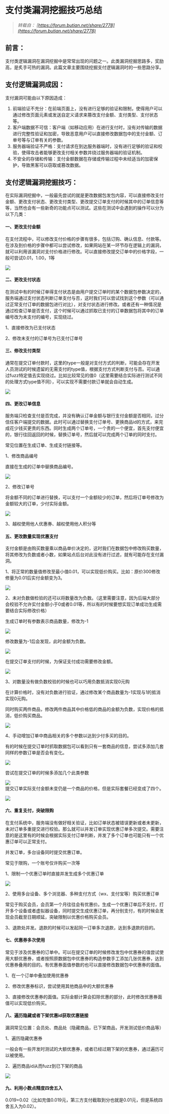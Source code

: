 # 支付类漏洞挖掘技巧总结


<!--more-->

> *转载自： [https://forum.butian.net/share/2778](https://forum.butian.net/share/2778)*

## 前言：

支付类逻辑漏洞在漏洞挖掘中是常常出现的问题之一。此类漏洞挖掘思路多，奖励高，是炙手可热的漏洞。此篇文章主要围绕挖掘支付逻辑漏洞时的一些思路分享。

## 支付逻辑漏洞成因：

支付漏洞可能由以下原因造成：

1.  前端验证不充分：在前端页面上，没有进行足够的验证和限制，使得用户可以通过修改页面元素或发送自定义请求来篡改支付金额、支付类型、支付状态等。
2.  客户端数据不可信：客户端（如移动应用）在进行支付时，没有对传输的数据进行完整性验证和加密，导致恶意用户可以直接修改数据包中的支付金额、订单号等与订单有关的参数。
3.  服务器端验证不严格：支付请求在到达服务器端时，没有进行足够的验证和校验，使得攻击者能够更改支付相关参数并绕过服务器端的验证机制。
4.  不安全的存储和传输：支付金额数据在存储或传输过程中未经适当的加密保护，导致黑客可以窃取或篡改数据。

## 支付逻辑漏洞挖掘技巧：

 在实际漏洞挖掘中，一般最先尝试的就是更改数据包发包内容，可以直接修改支付金额、更改支付状态、更改支付类型、更改提交订单支付的时候其中的订单信息等等，当然也会有一些新奇的功能点可以测试。这些在测试中会遇到的操作可以分为以下几类：

#### 一、更改支付金额

在支付流程中，可以修改支付价格的步骤有很多，包括订购、确认信息、付款等。在涉及到价格的步骤中都可以尝试修改，如果网站在某一环节存在逻辑上的漏洞，就可以利用该漏洞对支付价格进行修改。可以直接修改提交订单中的价格字段，一般可尝试0.01，1.00，1等

![](https://qqq.gtimg.cn/music/photo_new/T053XD000004MjQPo2OZaiZ.jpg)

#### 二、更改支付状态

在测试中有的时候订单得支付状态是由用户提交订单时的某个数据包参数决定的，服务端通过支付状态判断订单支付与否，这时我们可以尝试找到这个参数（可以通过正常支付订单的数据包进行对比），对支付状态进行修改。或者还有一种情况是通过检查订单是否支付，这个时候可以通过抓取已支付的订单数据包将其中的订单编号改为未支付的编号，实现绕过。

1、直接修改为已支付状态

2、修改未支付的订单号为已支付订单号

#### 三、修改支付类型

通常在提交订单付款时，这里的type一般是对支付方式的判断，可能会存在开发人员测试的时候遗留的无需支付的type值，根据支付方式判断支付与否。可以通过fuzz特定值去实现绕过。比如比较常见的值0（这里需要结合实际进行测试不同的处理方式type值不同），可以实现不需要付款订单就会自动生成。

![](https://qqq.gtimg.cn/music/photo_new/T053XD000001pnauw1Ymu6Z.jpg)

#### 四、更改订单信息

服务端只检查支付是否完成，并没有确认订单金额与银行支付金额是否相同，过分信任客户端提交的数据。此时可以通过替换支付订单号、更换商品id的方式，来完成花少钱买更贵的东西。同时生成两个订单号，一个贵的一个便宜，首先支付便宜的，银行往回返回的时候，替换订单号，然后就可以完成两个订单的同时支付。

常见位置在生成订单、生成支付链接等。

1、修改商品编号

直接在生成的订单中替换商品编号。

![](https://qqq.gtimg.cn/music/photo_new/T053XD000003s92Zl1VIR4n.jpg)

2、修改订单号

将金额不同的订单进行替换，可以支付一个金额较少的订单，然后将订单号修改为金额较大的订单，少付实际金额。

![](https://qqq.gtimg.cn/music/photo_new/T053XD000003qQiMy4KSGVN.jpg)

3、越权使用他人优惠券、越权使用他人积分等

#### 五、更改数量实现优惠支付

支付金额是由购买数量乘以商品单价决定的，这时我们在数据包中修改购买数量，将其修改为负数或者小数，如果站点后台对此没有进行过滤，就有可能存在支付漏洞。

1、将正常的数量值修改至最小值0.01，可以实现低价购买。比如：原价300修改修量为0.01后实付金额变为3。

![](https://qqq.gtimg.cn/music/photo_new/T053XD000000cLXyq2IZ3q1.jpg)

2、未对负数做检验的还可以将数量改为负数。（这里需要注意，因为后端大部分会校验不允许实付金额小于0或者0.01等，所以有的时候要想实现订单成功生成需要结合实际修改价格）

生成订单时有参数表示商品数量，修改为-1

![](https://qqq.gtimg.cn/music/photo_new/T053XD0000023TEHC4JXHEk.jpg)

修改数量为-1后会发现，此时金额为负数。

![](https://qqq.gtimg.cn/music/photo_new/T053XD000002mHCM24Ep2Hu.jpg)

在提交订单支付的时候，为保证支付成功需要修改金额。

![](https://qqq.gtimg.cn/music/photo_new/T053XD000000DJWwc2a3UKp.jpg)

3、对数量没有做负数校验的时候也可以巧用负数抵消实现0元购

在计算价格时，没有对负数进行验证，通过修改某个商品数量为-1实现与1的抵消实现0元购。

同时购买两件商品，修改两件商品其中价格低的商品的金额为负数，实现价格的抵消，低价购买商品。

![](https://qqq.gtimg.cn/music/photo_new/T053XD000002L6UuK1qaTkQ.jpg)

4、手动增加订单中商品相关的多个参数以达到少付多买的目的。

有的时候在提交订单时抓取数据包可以看到只有一套商品的信息，尝试多添加几套同样的参数订单是否会有变化。

![](https://qqq.gtimg.cn/music/photo_new/T053XD000000BjHX11tquF6.jpg)

尝试在提交订单的时候多添加几个此类参数

![](https://qqq.gtimg.cn/music/photo_new/T053XD0000012VUKS2wsK6H.jpg)  
提交订单实际支付金额未变仍是一个商品的价格，但是实际套餐已经变成了四个。

![](https://qqq.gtimg.cn/music/photo_new/T053XD000000917SD2jyn1W.jpg)

#### 六、重复支付，突破限购

在支付系统中，服务端没有做好相关验证，比如订单状态被错误更新或者未更新，未对订单多重提交进行校验。那么就可以并发订单实现优惠订单多次提交。需要注意的是这里有的时候会根据实际支付订单判断，并发了多个订单也可能只有一个优惠订单可以正常支付。

并发订单，多台设备同时提交优惠订单。

常见于限购，一个账号仅许购买一次等

1、限制一个优惠订单时直接并发生成多个优惠订单

![](https://qqq.gtimg.cn/music/photo_new/T053XD000004de7oX37PnkS.jpg)

2、使用多台设备、多个浏览器、多种支付方式（wx、支付宝等）购买优惠订单

常见于购买会员，会员第一个月往往会有优惠价。生成一个优惠订单后不支付，打开多个设备或者虚拟器设备，同时提交生成优惠订单，再分别支付，有的时候会发现会员截至日期顺延，突破限制以优惠价格购买会员。

3、退款处并发。退款的时候可以发起同一订单多次退款，达到多退款的目的。

#### 七、优惠券多次使用

常见于涉及优惠券的订单中。可以在提交订单的时候修改发包中优惠券的值尝试使用大额优惠券，或者按照原数据包中优惠券的构造参数手工添加几张优惠券，达到优惠券叠用的目的。有优惠券面值参数的也可以直接修改数据包中优惠券的面值。

1、在一个订单中叠加使用优惠券

2、修改优惠券标识，尝试使用其他商品中的大额优惠券

3、直接修改优惠券的面值。实际金额计算会扣除优惠的部分，此时修改优惠券面值可以实现低价购买。

#### 八、遍历隐藏或者下架优惠id获取优惠链接

漏洞常见位置：会员处、商品处（隐藏商品，已下架商品，开发测试低价商品等）

1、遍历隐藏优惠券

一般会有一些开发时测试的大额优惠券，或者已经过期下架的优惠券，通过遍历可以被使用。

2、遍历商品id从而fuzz到已下架的商品

![](https://qqq.gtimg.cn/music/photo_new/T053XD000001ycjrs2sR1Cs.jpg)

#### 九、利用小数点精度四舍五入

0.019=0.02（比如充值0.019元，第三方支付截取到分也就是0.01元，但是系统四舍五入为0.02）。
